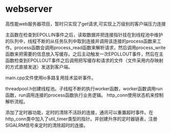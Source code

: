 # webserver

高性能web服务器项目，暂时只实现了get请求,可实现上万级别的客户端压力连接

主函数在检查到EPOLLIN事件之后，读取数据并把连接指针挂在到线程池中维护的队列中，线程不断的从任务队列中取到连接并调用该连接的process函数来工作。process函数会调用process_read函数来解析请求，然后调用process_write函数来把需要的信息放入写缓存。之后主动触发一次EPOLLOUT事件，然后在主函数检查到EPOLLOUT事件之后调用把写缓存和请求的文件（文件采用内存映射的方式直接发送）发送到客户端。

main.cpp文件使用io多路复用技术监听事件。

threadpool.h创建线程池。子线程不断的执行worker函数，worker函数调用run函数，run调用连接的process函数执行业务逻辑。
http_conn使用状态机来控制解析流程。

添加了定时器功能，定时的清除不活跃的连接，通讯可以重置超时事件。在http_conn类中加入了util_timer类型的指针。并创建升序的定时器链表，注册SIGALRM信号来定时的清除超时的连接。
